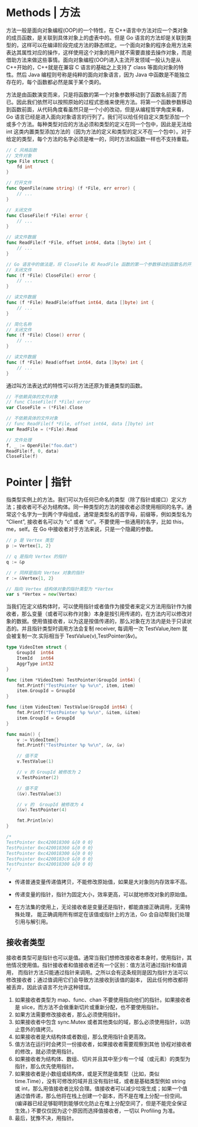 # Methods | 方法

方法一般是面向对象编程(OOP)的一个特性，在 C++语言中方法对应一个类对象的成员函数，是关联到具体对象上的虚表中的。但是 Go 语言的方法却是关联到类型的，这样可以在编译阶段完成方法的静态绑定。一个面向对象的程序会用方法来表达其属性对应的操作，这样使用这个对象的用户就不需要直接去操作对象，而是借助方法来做这些事情。面向对象编程(OOP)进入主流开发领域一般认为是从 C++开始的，C++就是在兼容 C 语言的基础之上支持了 class 等面向对象的特性。然后 Java 编程则号称是纯粹的面向对象语言，因为 Java 中函数是不能独立存在的，每个函数都必然是属于某个类的。

方法是由函数演变而来，只是将函数的第一个对象参数移动到了函数名前面了而已。因此我们依然可以按照原始的过程式思维来使用方法。将第一个函数参数移动到函数前面，从代码角度看虽然只是一个小的改动，但是从编程哲学角度来看，Go 语言已经是进入面向对象语言的行列了。我们可以给任何自定义类型添加一个或多个方法。每种类型对应的方法必须和类型的定义在同一个包中，因此是无法给 int 这类内置类型添加方法的（因为方法的定义和类型的定义不在一个包中）。对于给定的类型，每个方法的名字必须是唯一的，同时方法和函数一样也不支持重载。

```go
// C 风格函数
// 文件对象
type File struct {
	fd int
}

// 打开文件
func OpenFile(name string) (f *File, err error) {
	// ...
}

// 关闭文件
func CloseFile(f *File) error {
	// ...
}

// 读文件数据
func ReadFile(f *File, offset int64, data []byte) int {
	// ...
}

// Go 语言中的做法是，将 CloseFile 和 ReadFile 函数的第一个参数移动到函数名的开头。
// 关闭文件
func (f *File) CloseFile() error {
	// ...
}

// 读文件数据
func (f *File) ReadFile(offset int64, data []byte) int {
	// ...
}

// 简化名称
// 关闭文件
func (f *File) Close() error {
	// ...
}

// 读文件数据
func (f *File) Read(offset int64, data []byte) int {
	// ...
}
```

通过叫方法表达式的特性可以将方法还原为普通类型的函数。

```go
// 不依赖具体的文件对象
// func CloseFile(f *File) error
var CloseFile = (*File).Close

// 不依赖具体的文件对象
// func ReadFile(f *File, offset int64, data []byte) int
var ReadFile = (*File).Read

// 文件处理
f, _ := OpenFile("foo.dat")
ReadFile(f, 0, data)
CloseFile(f)
```

# Pointer | 指针

指类型实例上的方法。我们可以为任何已命名的类型（除了指针或接口）定义方法；接收者可不必为结构体。同一种类型的方法的接收者必须使用相同的名字。通常这个名字为一到两个字母组成，通常是类型名的首字母，前缀等，例如类型名为 “Client”, 接收者名可以为 “c” 或者 “cl”。不要使用一些通用的名字，比如 this，me，self。在 Go 中接收者对于方法来说，只是一个隐藏的参数。

```go
// p 是 Vertex 类型
p := Vertex{1, 2}

// q 是指向 Vertex 的指针
q := &p

// r 同样是指向 Vertex 对象的指针
r := &Vertex{1, 2}

// 指向 Vertex 结构体对象的指针类型为 *Vertex
var s *Vertex = new(Vertex)
```

当我们在定义结构体时，可以使用指针或者值作为接受者来定义方法用指针作为接收者，那么变量（或者可以称作对象）本身是按引用传递的，在方法内可以修改对象的数据。使用值接收者，以为这是按值传递的，那么对象在方法内是处于只读状态的。并且指针类型时调用方法会复制 receiver, 每调用一次 TestValue,item 就会被复制一次.实际相当于 TestValue(v),TestPointer(&v)。

```go
type VideoItem struct {
	GroupId  int64
	ItemId   int64
	AggrType int32
}

func (item *VideoItem) TestPointer(GroupId int64) {
	fmt.Printf("TestPointer %p %v\n", item, item)
	item.GroupId = GroupId
}

func (item VideoItem) TestValue(GroupId int64) {
	fmt.Printf("TestPointer %p %v\n", &item, &item)
	item.GroupId = GroupId
}

func main() {
	v := VideoItem{}
	fmt.Printf("TestPointer %p %v\n", &v, &v)

    // 值不变
    v.TestValue(1)

    // v 的 GroupId 被修改为 2
	v.TestPointer(2)

    // 值不变
    (&v).TestValue(3)

    // v 的  GroupId 被修改为 4
	(&v).TestPointer(4)

	fmt.Println(v)
}

/*
TestPointer 0xc420018300 &{0 0 0}
TestPointer 0xc420018360 &{0 0 0}
TestPointer 0xc420018300 &{0 0 0}
TestPointer 0xc4200183c0 &{0 0 0}
TestPointer 0xc420018300 &{0 0 0}
*/
```

- 传递普通变量传递值拷贝，不能修改原始值，如果是大对象则内存效率不高。

- 传递变量的指针，指针为固定大小，效率更高，可以就地修改对象的原始值。

- 在方法集的使用上，无论接收者是变量还是指针，都能直接正确调用，无需特殊处理， 能正确调用所有绑定在该值或指针上的方法，Go 会自动帮我们处理引用与解引用。

## 接收者类型

接收者类型可是指针也可以是值。通常当我们想修改接收者本身时，使用指针，其他情况使用值。指针接收者和值接收者还有一个区别：值方法可通过指针和值调用， 而指针方法只能通过指针来调用。之所以会有这条规则是因为指针方法可以修改接收者；通过值调用它们会导致方法接收到该值的副本， 因此任何修改都将被丢弃，因此该语言不允许这种错误。

1. 如果接收者类型为 map、func、chan 不要使用指向他们的指针。如果接收者是 slice，而方法不会做重新切片或重新分配，也不要使用指针。
2. 如果方法需要修改接收者，那么必须使用指针。
3. 如果接收者中包含 sync.Mutex 或者其他类似的域，那么必须使用指针，以防止意外的值拷贝。
4. 如果接收者是大结构体或者数组，那么使用指针会更高效。
5. 值方法在运行时会拷贝一份接收者，如果接收者需要观察到其他 协程对接收者的修改，就必须使用指针。
6. 如果接收者为结构体、数组、切片并且其中至少有一个域（或元素）的类型为指针，那么优先使用指针。
7. 如果接收者是小数组或结构体，或是天然是值类型（比如，类似 time.Time），没有可修改的域并且没有指针域，或者是基础类型例如 string 或 int，那么用值接收者比较合理。值接收者可以减少垃圾生成；如果一个值通过值传递，那么他将在栈上创建一个副本，而不是在堆上分配一份空间。(编译器已经足够聪明到能够优化防止在堆上分配空间了，但是不能完全保证生效。) 不要仅仅因为这个原因而选择值接收者，一切以 Profiling 为准。
8. 最后，犹豫不决，用指针。
